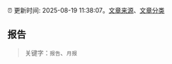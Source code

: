 :alarm_clock: 更新时间: 2025-08-19 11:38:07。[文章来源](/README.md)、[文章分类](/TAGS.md)

## 报告


> 关键字：`报告`、`月报`



